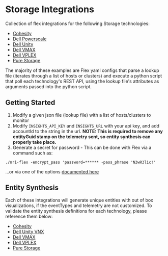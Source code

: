 # Storage Integrations

Collection of flex integrations for the following Storage technologies:

* [Cohesity](https://developer.cohesity.com/apidocs-641.html#/rest/getting-started)
* [Dell Powerscale](https://developer.dell.com/apis/4088/versions/9.2.0.0/docs/1introduction.md)
* [Dell Unity](https://developer.dell.com/apis/3028/versions/5.1.0/models/spec_publish.yml)
* [Dell VMAX](https://infohub.delltechnologies.com/l/dell-emc-powermax-and-vmax-all-flash-snapshot-policies-2/appendix-b-rest-api-examples-2)
* [Dell VPLEX](https://www.delltechnologies.com/asset/en-us/products/storage/technical-support/h18625-dell-vplex-restv2-transition-best-practices-guide.pdf)
* [Pure Storage](https://pure-storage-python-rest-client.readthedocs.io/en/stable/api.html)


The majority of these examples are Flex yaml configs that parse a lookup file (iterates through a list of hosts or clusters) and execute a python script that poll each technology's REST API, using the lookup file's attributes as arguments passed into the python script.

## Getting Started
1. Modify a given json file (lookup file) with a list of hosts/clusters to monitor
2. Modify `INSIGHTS_API_KEY` and `INSIGHTS_URL` with your api key, and add accountId to the string in the url. **NOTE: This is required to remove any entityGuid stamp on the telemetry sent, so entity synthesis can properly take place.**
3. Generate a secret for password - This can be done with Flex via a command such as:

```
./nri-flex -encrypt_pass 'password=****** -pass_phrase 'N3wR3lic!'
```

...or via one of the options [documented here](https://docs.newrelic.com/docs/infrastructure/host-integrations/installation/secrets-management/)


## Entity Synthesis
Each of these integrations will generate unique entities with out of box visualizations, if the eventTypes and telemetry are not customized. To validate the entity synthesis definitions for each technology, please reference them below:

* [Cohesity](https://github.com/newrelic/entity-definitions/tree/main/entity-types/ext-cohesity)
* [Dell Unity VNX](https://github.com/newrelic/entity-definitions/tree/main/entity-types/ext-dell_vnx)
* [Dell VMAX](https://github.com/newrelic/entity-definitions/tree/main/entity-types/ext-dell_vmax)
* [Dell VPLEX](https://github.com/newrelic/entity-definitions/tree/main/entity-types/ext-dell_vplex)
* [Pure Storage](https://github.com/newrelic/entity-definitions/tree/main/entity-types/ext-pure)

